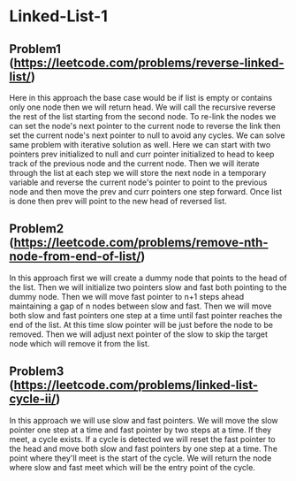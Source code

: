 # Linked-List-1

## Problem1 (https://leetcode.com/problems/reverse-linked-list/)

Here in this approach the base case would be if list is empty or contains only one node then we will return head. We will call the recursive reverse the rest of the list starting from the second node. To re-link the nodes we can set the node's next pointer to the current node to reverse the link then set the current node's next pointer to null to avoid any cycles. We can solve same problem with iterative solution as well. Here we can start with two pointers prev initialized to null and curr pointer initialized to head to keep track of the previous node and the current node. Then we will iterate through the list at each step we will store the next node in a temporary variable and reverse the current node's pointer to point to the previous node and then move the prev and curr pointers one step forward. Once list is done then prev will point to the new head of reversed list.

## Problem2 (https://leetcode.com/problems/remove-nth-node-from-end-of-list/)

In this approach first we will create a dummy node that points to the head of the list. Then we will initialize two pointers slow and fast both pointing to the dummy node. Then we will move fast pointer to n+1 steps ahead maintaining a gap of n nodes between slow and fast. Then we will move both slow and fast pointers one step at a time until fast pointer reaches the end of the list. At this time slow pointer will be just before the node to be removed. Then we will adjust next pointer of the slow to skip the target node which will remove it from the list.

## Problem3 (https://leetcode.com/problems/linked-list-cycle-ii/)

In this approach we will use slow and fast pointers. We will move the slow pointer one step at a time and fast pointer by two steps at a time. If they meet, a cycle exists. If a cycle is detected we will reset the fast pointer to the head and move both slow and fast pointers by one step at a time. The point where they'll meet is the start of the cycle. We will return the node where slow and fast meet which will be the entry point of the cycle.